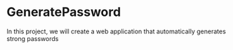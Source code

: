 # GeneratePassword
In this project, we will create a web application that automatically generates strong passwords
